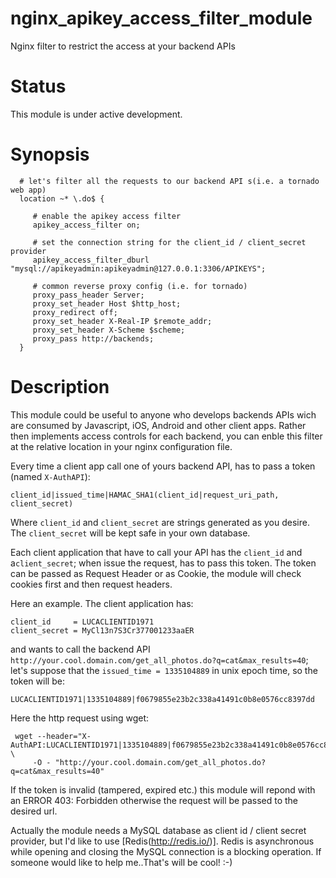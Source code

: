 nginx_apikey_access_filter_module
=================================

Nginx filter to restrict the access at your backend APIs

Status
======

This module is under active development.

Synopsis
========

      # let's filter all the requests to our backend API s(i.e. a tornado web app)
      location ~* \.do$ {

         # enable the apikey access filter
         apikey_access_filter on;

         # set the connection string for the client_id / client_secret provider
         apikey_access_filter_dburl "mysql://apikeyadmin:apikeyadmin@127.0.0.1:3306/APIKEYS";

         # common reverse proxy config (i.e. for tornado)
         proxy_pass_header Server;
         proxy_set_header Host $http_host;
         proxy_redirect off;
         proxy_set_header X-Real-IP $remote_addr;
         proxy_set_header X-Scheme $scheme;
         proxy_pass http://backends;
      }


Description
===========

This module could be useful to anyone who develops backends APIs wich are consumed by Javascript, iOS, Android and other client apps. Rather then implements access controls for each backend, you can enble this filter at the relative location in your nginx configuration file.

Every time a client app call one of yours backend API, has to pass a token (named `X-AuthAPI`):

    client_id|issued_time|HAMAC_SHA1(client_id|request_uri_path, client_secret)

Where `client_id` and `client_secret` are strings generated as you desire. The `client_secret` will be kept safe in your own database.

Each client application that have to call your API has the `client_id` and a`client_secret`; when issue the request, has to pass this token. The token can be passed as Request Header or as Cookie, the module will check cookies first and then request headers.

Here an example. The client application has:

    client_id     = LUCACLIENTID1971
    client_secret = MyCl13n7S3Cr377001233aaER

and wants to call the backend API `http://your.cool.domain.com/get_all_photos.do?q=cat&max_results=40`; let's suppose that the `issued_time = 1335104889` in unix epoch time, so the token will be:

    LUCACLIENTID1971|1335104889|f0679855e23b2c338a41491c0b8e0576cc8397dd

Here the http request using wget:

     wget --header="X-AuthAPI:LUCACLIENTID1971|1335104889|f0679855e23b2c338a41491c0b8e0576cc8397dd" \
         -O - "http://your.cool.domain.com/get_all_photos.do?q=cat&max_results=40"

If the token is invalid (tampered, expired etc.) this module will repond with an ERROR 403: Forbidden otherwise the request will be passed to the desired url.

Actually the module needs a MySQL database as client id / client secret provider, but I'd like to use [Redis(http://redis.io/)]. Redis is asynchronous while opening and closing the MySQL connection is a blocking operation. If someone would like to help me..That's will be cool! :-)





